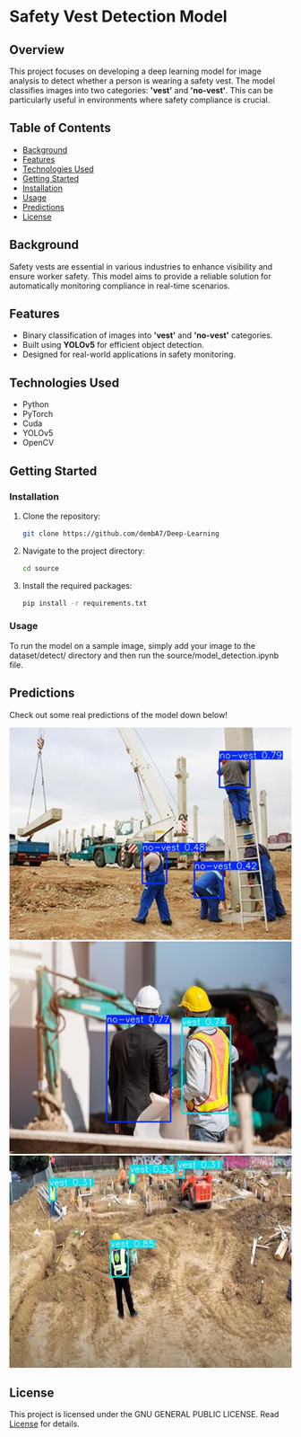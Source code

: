 # Safety Vest Detection Model

## Overview

This project focuses on developing a deep learning model for image analysis to detect whether a person is wearing a safety vest. The model classifies images into two categories: **'vest'** and **'no-vest'**. This can be particularly useful in environments where safety compliance is crucial.

## Table of Contents

- [Background](#background)
- [Features](#features)
- [Technologies Used](#technologies-used)
- [Getting Started](#getting-started)
- [Installation](#installation)
- [Usage](#usage)
- [Predictions](#predictions)
- [License](#license)

## Background

Safety vests are essential in various industries to enhance visibility and ensure worker safety. This model aims to provide a reliable solution for automatically monitoring compliance in real-time scenarios.

## Features

- Binary classification of images into **'vest'** and **'no-vest'** categories.
- Built using **YOLOv5** for efficient object detection.
- Designed for real-world applications in safety monitoring.

## Technologies Used

- Python
- PyTorch
- Cuda
- YOLOv5
- OpenCV

## Getting Started

### Installation

1. Clone the repository:
   ```bash
   git clone https://github.com/dembA7/Deep-Learning
   ```

2. Navigate to the project directory:
   ```bash
   cd source
   ```

3. Install the required packages:
   ```bash
   pip install -r requirements.txt
   ```

### Usage

To run the model on a sample image, simply add your image to the dataset/detect/ directory and then run the source/model_detection.ipynb file.

## Predictions

Check out some real predictions of the model down below!

![image_0](./results/detected/image1.jpg)
![image_0](./results/detected/image3.jpg)
![image_0](./results/detected/image4.jpg)


## License 

This project is licensed under the GNU GENERAL PUBLIC LICENSE. Read [License](./LICENSE) for details.